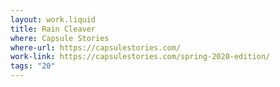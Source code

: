 ```yaml
---
layout: work.liquid
title: Rain Cleaver
where: Capsule Stories
where-url: https://capsulestories.com/
work-link: https://capsulestories.com/spring-2020-edition/
tags: "20"
---
```

